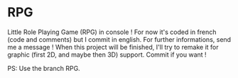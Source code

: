 RPG
===

Little Role Playing Game (RPG) in console ! For now it's coded in french (code and comments) but I commit in english.
For further informations, send me a message !
When this project will be finished, I'll try to remake it for graphic (first 2D, and maybe then 3D) support. 
Commit if you want !

PS: Use the branch RPG.
